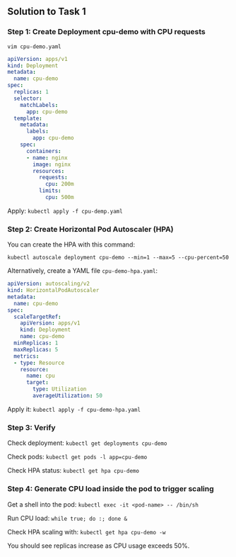 ## Solution to Task 1

### Step 1: Create Deployment cpu-demo with CPU requests

`vim cpu-demo.yaml`

```yaml
apiVersion: apps/v1
kind: Deployment
metadata:
  name: cpu-demo
spec:
  replicas: 1
  selector:
    matchLabels:
      app: cpu-demo
  template:
    metadata:
      labels:
        app: cpu-demo
    spec:
      containers:
      - name: nginx
        image: nginx
        resources:
          requests:
            cpu: 200m
          limits:
            cpu: 500m
```
Apply: `kubectl apply -f cpu-demp.yaml`

### Step 2: Create Horizontal Pod Autoscaler (HPA)
You can create the HPA with this command:

`kubectl autoscale deployment cpu-demo --min=1 --max=5 --cpu-percent=50`

Alternatively, create a YAML file `cpu-demo-hpa.yaml`:

```yaml
apiVersion: autoscaling/v2
kind: HorizontalPodAutoscaler
metadata:
  name: cpu-demo
spec:
  scaleTargetRef:
    apiVersion: apps/v1
    kind: Deployment
    name: cpu-demo
  minReplicas: 1
  maxReplicas: 5
  metrics:
  - type: Resource
    resource:
      name: cpu
      target:
        type: Utilization
        averageUtilization: 50
```

Apply it: `kubectl apply -f cpu-demo-hpa.yaml`

### Step 3: Verify

Check deployment: `kubectl get deployments cpu-demo`

Check pods: `kubectl get pods -l app=cpu-demo`

Check HPA status: `kubectl get hpa cpu-demo`

### Step 4: Generate CPU load inside the pod to trigger scaling
Get a shell into the pod:
`kubectl exec -it <pod-name> -- /bin/sh`

Run CPU load: `while true; do :; done &`

Check HPA scaling with: `kubectl get hpa cpu-demo -w`

You should see replicas increase as CPU usage exceeds 50%.


